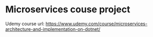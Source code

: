 # Microservices couse project
Udemy course url:
https://www.udemy.com/course/microservices-architecture-and-implementation-on-dotnet/ 
